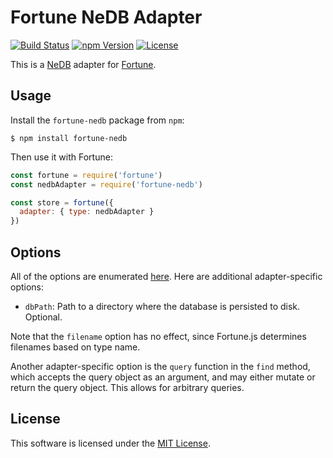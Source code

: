 # Fortune NeDB Adapter

[![Build Status](https://img.shields.io/travis/fortunejs/fortune-nedb/master.svg?style=flat-square)](https://travis-ci.org/fortunejs/fortune-nedb)
[![npm Version](https://img.shields.io/npm/v/fortune-nedb.svg?style=flat-square)](https://www.npmjs.com/package/fortune-nedb)
[![License](https://img.shields.io/npm/l/fortune-nedb.svg?style=flat-square)](https://raw.githubusercontent.com/fortunejs/fortune-nedb/master/LICENSE)

This is a [NeDB](https://github.com/louischatriot/nedb) adapter for [Fortune](http://fortunejs.com).


## Usage

Install the `fortune-nedb` package from `npm`:

```
$ npm install fortune-nedb
```

Then use it with Fortune:

```js
const fortune = require('fortune')
const nedbAdapter = require('fortune-nedb')

const store = fortune({
  adapter: { type: nedbAdapter }
})
```


## Options

All of the options are enumerated [here](https://github.com/louischatriot/nedb). Here are additional adapter-specific options:

- `dbPath`: Path to a directory where the database is persisted to disk. Optional.

Note that the `filename` option has no effect, since Fortune.js determines filenames based on type name.

Another adapter-specific option is the `query` function in the `find` method, which accepts the query object as an argument, and may either mutate or return the query object. This allows for arbitrary queries.


## License

This software is licensed under the [MIT License](//github.com/fortunejs/fortune-nedb/blob/master/LICENSE).
